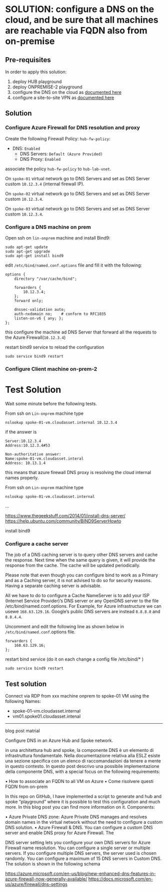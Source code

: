 # SOLUTION: configure a DNS on the cloud, and be sure that all machines are reachable via FQDN also from on-premise

## Pre-requisites

In order to apply this solution:

1. deploy HUB playground
2. deploy ONPREMISE-2 playground
3. configure the DNS on the cloud as [documented here](dns-on-prem.md)
4. configure a site-to-site VPN as [documented here](vnet-to-vnet.md)

## Solution

### Configure Azure Firewall for DNS resolution and proxy
Create the following Firewall Policy: `hub-fw-policy`:
* DNS: `Enabled`
    * DNS Servers: `Default (Azure Provided)`
    * DNS Proxy: `Enabled`

associate the policy `hub-fw-policy` to `hub-lab-vnet`. 

On `spoke-01` virtual network go to DNS Servers and set as DNS Server custom `10.12.3.4` (internal firewall IP).

On `spoke-02` virtual network go to DNS Servers and set as DNS Server custom `10.12.3.4`.

On `spoke-03` virtual network go to DNS Servers and set as DNS Server custom `10.12.3.4`.


### Configure a DNS machine on prem
Open ssh on `lin-onprem` machine and install Bind9:

```
sudo apt-get update
sudo apt-get upgrade
sudo apt-get install bind9
```

edit `/etc/bind/named.conf.options` file and fill it with the following:

```
options {
    directory "/var/cache/bind";

    forwarders {
        10.12.3.4;
    };
    forward only;

    dnssec-validation auto;
    auth-nxdomain no;    # conform to RFC1035
    listen-on-v6 { any; };
};
```

this configure the machine ad DNS Server that forward all the requests to the Azure Firewall(`10.12.3.4`)

restart bind9 service to reload the configuration

`sudo service bind9 restart`

### Configure Client machine on-prem-2

# Test Solution
Wait some minute before the following tests.

From ssh on `Lin-onprem` machine type

`nslookup spoke-01-vm.cloudasset.internal 10.12.3.4`

if the answer is 

```
Server:10.12.3.4
Address:10.12.3.4#53

Non-authoritative answer:
Name:spoke-01-vm.cloudasset.interal
Address: 10.13.1.4
```

this means that azure firewall DNS proxy is resolving the cloud internal names properly.

From ssh on `Lin-onprem` machine type

`nslookup spoke-01-vm.cloudasset.internal`



...









<https://www.thegeekstuff.com/2014/01/install-dns-server/>
<https://help.ubuntu.com/community/BIND9ServerHowto>

install bind9





### Configure a cache server
The job of a DNS caching server is to query other DNS servers and cache the response. Next time when the same query is given, it will provide the response from the cache. The cache will be updated periodically.

Please note that even though you can configure bind to work as a Primary and as a Caching server, it is not advised to do so for security reasons. Having a separate caching server is advisable.

All we have to do to configure a Cache NameServer is to add your ISP (Internet Service Provider)’s DNS server or any OpenDNS server to the file /etc/bind/named.conf.options. For Example, for Azure infrastructure we can usewe `168.63.129.16`. Google’s public DNS servers are instead `8.8.8.8` and `8.8.4.4`.

Uncomment and edit the following line as shown below in `/etc/bind/named.conf`.options file.

```
forwarders {
    168.63.129.16;
};

```
restart bind service (do it on each change a config file /etc/bind/* )

`sudo service bind9 restart`

## Test solution
Connect via RDP from xxx machine onprem to spoke-01 VM using the following Names:
* spoke-01-vm.cloudasset.internal
* vm01.spoke01.cloudasset.intenal




---
blog post matrial

Configure DNS in an Azure Hub and Spoke network.

in una architettura hub and spoke, la componente DNS è un elemento di infrastruttura fondamentale. Nella documentazione relativa alla ESLZ esiste una sezione specifica con un elenco di raccomandazioni da tenere a mente in questo contesto.
In questo post descrivo una possibile implementazione della componente DNS, with a special focus on the following requirements:

•	How to associate an FQDN to all VM on Azure
•	Come risolvere questi FQDN from on-prem

In this repo on GitHub, I have implemented a script to generate and hub and spoke “playground” where it is possible to test this configuration and much more. In this blog post you can find more information on it.
Components:

•	Azure Private DNS zone: Azure Private DNS manages and resolves domain names in the virtual network without the need to configure a custom DNS solution.
•	Azure Firewall & DNS. You can configure a custom DNS server and enable DNS proxy for Azure Firewall. The 

DNS server setting lets you configure your own DNS servers for Azure Firewall name resolution. You can configure a single server or multiple servers. If you configure multiple DNS servers, the server used is chosen randomly. You can configure a maximum of 15 DNS servers in Custom DNS.
The solution is shown in the following schema

https://azure.microsoft.com/en-us/blog/new-enhanced-dns-features-in-azure-firewall-now-generally-available/ 
https://docs.microsoft.com/en-us/azure/firewall/dns-settings 
